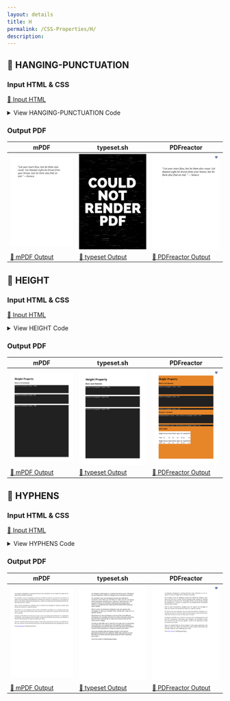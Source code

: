 ```yaml
---
layout: details
title: H
permalink: /CSS-Properties/H/
description: 
---
```




## 🔬 HANGING-PUNCTUATION

### Input HTML & CSS

[📄 Input HTML](https://raw.githubusercontent.com/azettl/compare.html2pdf.tools/master//html/CSS%20Properties/H/hanging-punctuation.html)

<details>
    <summary>
        View HANGING-PUNCTUATION Code
    </summary>
    <pre><code class="hljs xml"><span class="hljs-meta">&lt;!DOCTYPE <span class="hljs-meta-keyword">html</span>&gt;</span>
<span class="hljs-comment">&lt;!-- Sample from https://css-tricks.com/almanac/properties/h/hanging-punctuation/ --&gt;</span>
<span class="hljs-tag">&lt;<span class="hljs-name">html</span> <span class="hljs-attr">lang</span>=<span class="hljs-string">"en"</span>&gt;</span>
    <span class="hljs-tag">&lt;<span class="hljs-name">head</span>&gt;</span>
        <span class="hljs-tag">&lt;<span class="hljs-name">style</span>&gt;</span><span class="css">
        <span class="hljs-selector-tag">blockquote</span> {
  <span class="hljs-attribute">font-style</span>: italic;
  <span class="hljs-attribute">font-size</span>: <span class="hljs-number">2rem</span>;
  <span class="hljs-attribute">width</span>: <span class="hljs-number">20em</span>;
  <span class="hljs-attribute">border-left</span>: <span class="hljs-number">1px</span> solid <span class="hljs-number">#ddd</span>;
  <span class="hljs-attribute">padding</span>: <span class="hljs-number">3rem</span> <span class="hljs-number">0</span>;
  
  <span class="hljs-attribute">hanging-punctuation</span>: first;
}
        </span><span class="hljs-tag">&lt;/<span class="hljs-name">style</span>&gt;</span>
    <span class="hljs-tag">&lt;/<span class="hljs-name">head</span>&gt;</span>
    <span class="hljs-tag">&lt;<span class="hljs-name">body</span>&gt;</span>
        <span class="hljs-tag">&lt;<span class="hljs-name">blockquote</span>&gt;</span>
            “Let your tears flow, but let them also cease. Let deepest sighs be drawn from your breast, but let them also find an end.” — Seneca
          <span class="hljs-tag">&lt;/<span class="hljs-name">blockquote</span>&gt;</span>
    <span class="hljs-tag">&lt;/<span class="hljs-name">body</span>&gt;</span>
<span class="hljs-tag">&lt;/<span class="hljs-name">html</span>&gt;</span></code></pre>
</details>

### Output PDF

| mPDF | typeset.sh | PDFreactor |
|---------|---------|---------|
| ![mPDF Preview](mpdf__html_CSS_Properties_H_hanging-punctuation.html.png) | ![typeset Preview](typeset__html_CSS_Properties_H_hanging-punctuation.html.png) | ![PDFreactor Preview](pdfreactor__html_CSS_Properties_H_hanging-punctuation.html.png) |
| [📕 mPDF Output](mpdf__html_CSS_Properties_H_hanging-punctuation.html.pdf) | [📕 typeset Output](typeset__html_CSS_Properties_H_hanging-punctuation.html.pdf) | [📕 PDFreactor Output](pdfreactor__html_CSS_Properties_H_hanging-punctuation.html.pdf) |

## 🔬 HEIGHT

### Input HTML & CSS

[📄 Input HTML](https://raw.githubusercontent.com/azettl/compare.html2pdf.tools/master//html/CSS%20Properties/H/height.html)

<details>
    <summary>
        View HEIGHT Code
    </summary>
    <pre><code class="hljs xml"><span class="hljs-meta">&lt;!DOCTYPE <span class="hljs-meta-keyword">html</span>&gt;</span>
<span class="hljs-comment">&lt;!-- Sample from https://css-tricks.com/almanac/properties/h/height/ --&gt;</span>
<span class="hljs-tag">&lt;<span class="hljs-name">html</span> <span class="hljs-attr">lang</span>=<span class="hljs-string">"en"</span>&gt;</span>
    <span class="hljs-tag">&lt;<span class="hljs-name">head</span>&gt;</span>
        <span class="hljs-tag">&lt;<span class="hljs-name">style</span>&gt;</span><span class="css">
        <span class="hljs-selector-tag">html</span> {
  <span class="hljs-attribute">background</span>: <span class="hljs-number">#e78629</span>;
}

<span class="hljs-selector-tag">p</span> {
  <span class="hljs-attribute">background</span>: <span class="hljs-number">#212121</span>;
  <span class="hljs-attribute">color</span>: <span class="hljs-number">#FFF</span>;
}

<span class="hljs-selector-tag">p</span><span class="hljs-selector-class">.heightpx</span> {
  <span class="hljs-attribute">height</span>: <span class="hljs-number">100px</span>;
}

<span class="hljs-selector-tag">p</span><span class="hljs-selector-class">.heightem</span> {
  <span class="hljs-attribute">height</span>: <span class="hljs-number">8em</span>;
}

<span class="hljs-selector-tag">p</span><span class="hljs-selector-class">.heightpercent</span> {
  <span class="hljs-attribute">height</span>: <span class="hljs-number">100%</span>;
  <span class="hljs-comment">/* height value determined by content */</span>
}

<span class="hljs-selector-class">.nesting</span> {
  <span class="hljs-attribute">background</span>: white;
}

<span class="hljs-selector-class">.nesting</span><span class="hljs-selector-class">.example1</span> {
  <span class="hljs-attribute">height</span>: <span class="hljs-number">100px</span>;
}
<span class="hljs-selector-class">.nesting</span><span class="hljs-selector-class">.example1</span> <span class="hljs-selector-class">.heightnested</span> {
  <span class="hljs-attribute">height</span>: <span class="hljs-number">100%</span>;
  <span class="hljs-comment">/* fills the available space of the containing parent element*/</span>
}

<span class="hljs-selector-class">.nesting</span><span class="hljs-selector-class">.example2</span> {
  <span class="hljs-attribute">height</span>: <span class="hljs-number">100%</span>;
}
<span class="hljs-selector-class">.nesting</span><span class="hljs-selector-class">.example2</span> <span class="hljs-selector-class">.heightnested</span> {
  <span class="hljs-attribute">height</span>: auto;
  <span class="hljs-comment">/* fills the available space of the containing parent element*/</span>
}

<span class="hljs-selector-tag">table</span> {
  <span class="hljs-attribute">float</span>: left;
  <span class="hljs-attribute">margin-right</span>: .<span class="hljs-number">5em</span>;
  <span class="hljs-attribute">background</span>: white;
}

<span class="hljs-selector-class">.table-example1</span> {
  <span class="hljs-attribute">height</span>: <span class="hljs-number">100px</span>;
}

<span class="hljs-selector-class">.table-example2</span> {
  <span class="hljs-attribute">height</span>: <span class="hljs-number">100%</span>;
}

        </span><span class="hljs-tag">&lt;/<span class="hljs-name">style</span>&gt;</span>
    <span class="hljs-tag">&lt;/<span class="hljs-name">head</span>&gt;</span>
    <span class="hljs-tag">&lt;<span class="hljs-name">body</span>&gt;</span>
        <span class="hljs-tag">&lt;<span class="hljs-name">h1</span>&gt;</span>Height Property<span class="hljs-tag">&lt;/<span class="hljs-name">h1</span>&gt;</span>
        <span class="hljs-tag">&lt;<span class="hljs-name">h3</span>&gt;</span>Block Level Elements<span class="hljs-tag">&lt;/<span class="hljs-name">h3</span>&gt;</span>
        <span class="hljs-tag">&lt;<span class="hljs-name">p</span> <span class="hljs-attr">class</span>=<span class="hljs-string">"heightpx"</span>&gt;</span>Content in a paragraph : <span class="hljs-tag">&lt;<span class="hljs-name">code</span>&gt;</span>height: 100px<span class="hljs-tag">&lt;/<span class="hljs-name">code</span>&gt;</span><span class="hljs-tag">&lt;/<span class="hljs-name">p</span>&gt;</span>
        
        <span class="hljs-tag">&lt;<span class="hljs-name">p</span> <span class="hljs-attr">class</span>=<span class="hljs-string">"heightem"</span>&gt;</span>Content in a paragraph : <span class="hljs-tag">&lt;<span class="hljs-name">code</span>&gt;</span>height: 8em<span class="hljs-tag">&lt;/<span class="hljs-name">code</span>&gt;</span><span class="hljs-tag">&lt;/<span class="hljs-name">p</span>&gt;</span>
        
        <span class="hljs-tag">&lt;<span class="hljs-name">p</span> <span class="hljs-attr">class</span>=<span class="hljs-string">"heightpercent"</span>&gt;</span>Content in a paragraph : <span class="hljs-tag">&lt;<span class="hljs-name">code</span>&gt;</span>height: 100%<span class="hljs-tag">&lt;/<span class="hljs-name">code</span>&gt;</span><span class="hljs-tag">&lt;/<span class="hljs-name">p</span>&gt;</span>
        
        <span class="hljs-tag">&lt;<span class="hljs-name">h3</span>&gt;</span>Elements Contained<span class="hljs-tag">&lt;/<span class="hljs-name">h3</span>&gt;</span>
        <span class="hljs-tag">&lt;<span class="hljs-name">div</span> <span class="hljs-attr">class</span>=<span class="hljs-string">"nesting example1"</span>&gt;</span>
          <span class="hljs-tag">&lt;<span class="hljs-name">p</span> <span class="hljs-attr">class</span>=<span class="hljs-string">"heightnested"</span>&gt;</span>Containing element : <span class="hljs-tag">&lt;<span class="hljs-name">code</span>&gt;</span>height: 100px<span class="hljs-tag">&lt;/<span class="hljs-name">code</span>&gt;</span>.  Content in a paragraph : <span class="hljs-tag">&lt;<span class="hljs-name">code</span>&gt;</span>height: 100%<span class="hljs-tag">&lt;/<span class="hljs-name">code</span>&gt;</span><span class="hljs-tag">&lt;/<span class="hljs-name">p</span>&gt;</span>
        <span class="hljs-tag">&lt;/<span class="hljs-name">div</span>&gt;</span>
        
        <span class="hljs-tag">&lt;<span class="hljs-name">div</span> <span class="hljs-attr">class</span>=<span class="hljs-string">"nesting example2"</span>&gt;</span>
          <span class="hljs-tag">&lt;<span class="hljs-name">p</span> <span class="hljs-attr">class</span>=<span class="hljs-string">"heightnested"</span>&gt;</span>Containing element : <span class="hljs-tag">&lt;<span class="hljs-name">code</span>&gt;</span>height: 100%<span class="hljs-tag">&lt;/<span class="hljs-name">code</span>&gt;</span>.  Content in a paragraph : <span class="hljs-tag">&lt;<span class="hljs-name">code</span>&gt;</span>height: auto<span class="hljs-tag">&lt;/<span class="hljs-name">code</span>&gt;</span><span class="hljs-tag">&lt;/<span class="hljs-name">p</span>&gt;</span>
        <span class="hljs-tag">&lt;/<span class="hljs-name">div</span>&gt;</span>
        
        <span class="hljs-tag">&lt;<span class="hljs-name">h3</span>&gt;</span>Table Height<span class="hljs-tag">&lt;/<span class="hljs-name">h3</span>&gt;</span>
        <span class="hljs-tag">&lt;<span class="hljs-name">table</span> <span class="hljs-attr">class</span>=<span class="hljs-string">"browser-support-table table-example1"</span>&gt;</span>
                <span class="hljs-tag">&lt;<span class="hljs-name">thead</span>&gt;</span>
                    <span class="hljs-tag">&lt;<span class="hljs-name">tr</span>&gt;</span>
                <span class="hljs-tag">&lt;<span class="hljs-name">th</span>&gt;</span>Height<span class="hljs-tag">&lt;/<span class="hljs-name">th</span>&gt;</span>
                        <span class="hljs-tag">&lt;<span class="hljs-name">th</span> <span class="hljs-attr">class</span>=<span class="hljs-string">"chrome"</span>&gt;</span><span class="hljs-tag">&lt;<span class="hljs-name">span</span>&gt;</span>Chrome<span class="hljs-tag">&lt;/<span class="hljs-name">span</span>&gt;</span><span class="hljs-tag">&lt;/<span class="hljs-name">th</span>&gt;</span>
                        <span class="hljs-tag">&lt;<span class="hljs-name">th</span> <span class="hljs-attr">class</span>=<span class="hljs-string">"safari"</span>&gt;</span><span class="hljs-tag">&lt;<span class="hljs-name">span</span>&gt;</span>Safari<span class="hljs-tag">&lt;/<span class="hljs-name">span</span>&gt;</span><span class="hljs-tag">&lt;/<span class="hljs-name">th</span>&gt;</span>
                        <span class="hljs-tag">&lt;<span class="hljs-name">th</span> <span class="hljs-attr">class</span>=<span class="hljs-string">"firefox"</span>&gt;</span><span class="hljs-tag">&lt;<span class="hljs-name">span</span>&gt;</span>Firefox<span class="hljs-tag">&lt;/<span class="hljs-name">span</span>&gt;</span><span class="hljs-tag">&lt;/<span class="hljs-name">th</span>&gt;</span>
                        <span class="hljs-tag">&lt;<span class="hljs-name">th</span> <span class="hljs-attr">class</span>=<span class="hljs-string">"opera"</span>&gt;</span><span class="hljs-tag">&lt;<span class="hljs-name">span</span>&gt;</span>Opera<span class="hljs-tag">&lt;/<span class="hljs-name">span</span>&gt;</span><span class="hljs-tag">&lt;/<span class="hljs-name">th</span>&gt;</span>
                        <span class="hljs-tag">&lt;<span class="hljs-name">th</span> <span class="hljs-attr">class</span>=<span class="hljs-string">"ie"</span>&gt;</span><span class="hljs-tag">&lt;<span class="hljs-name">span</span>&gt;</span>IE<span class="hljs-tag">&lt;/<span class="hljs-name">span</span>&gt;</span><span class="hljs-tag">&lt;/<span class="hljs-name">th</span>&gt;</span>
                        <span class="hljs-tag">&lt;<span class="hljs-name">th</span> <span class="hljs-attr">class</span>=<span class="hljs-string">"android"</span>&gt;</span><span class="hljs-tag">&lt;<span class="hljs-name">span</span>&gt;</span>Android<span class="hljs-tag">&lt;/<span class="hljs-name">span</span>&gt;</span><span class="hljs-tag">&lt;/<span class="hljs-name">th</span>&gt;</span>
                        <span class="hljs-tag">&lt;<span class="hljs-name">th</span> <span class="hljs-attr">class</span>=<span class="hljs-string">"iOS"</span>&gt;</span><span class="hljs-tag">&lt;<span class="hljs-name">span</span>&gt;</span>iOS<span class="hljs-tag">&lt;/<span class="hljs-name">span</span>&gt;</span><span class="hljs-tag">&lt;/<span class="hljs-name">th</span>&gt;</span>
                    <span class="hljs-tag">&lt;/<span class="hljs-name">tr</span>&gt;</span>
                <span class="hljs-tag">&lt;/<span class="hljs-name">thead</span>&gt;</span>
                <span class="hljs-tag">&lt;<span class="hljs-name">tbody</span>&gt;</span>
                    <span class="hljs-tag">&lt;<span class="hljs-name">tr</span>&gt;</span>
                <span class="hljs-tag">&lt;<span class="hljs-name">td</span>&gt;</span>100px<span class="hljs-tag">&lt;/<span class="hljs-name">td</span>&gt;</span>
                        <span class="hljs-tag">&lt;<span class="hljs-name">td</span> <span class="hljs-attr">class</span>=<span class="hljs-string">"yep-nope"</span>&gt;</span>All<span class="hljs-tag">&lt;/<span class="hljs-name">td</span>&gt;</span>
                        <span class="hljs-tag">&lt;<span class="hljs-name">td</span> <span class="hljs-attr">class</span>=<span class="hljs-string">"yep-nope"</span>&gt;</span>All<span class="hljs-tag">&lt;/<span class="hljs-name">td</span>&gt;</span>
                        <span class="hljs-tag">&lt;<span class="hljs-name">td</span> <span class="hljs-attr">class</span>=<span class="hljs-string">"yep-nope"</span>&gt;</span>All<span class="hljs-tag">&lt;/<span class="hljs-name">td</span>&gt;</span>
                        <span class="hljs-tag">&lt;<span class="hljs-name">td</span> <span class="hljs-attr">class</span>=<span class="hljs-string">"yep-nope"</span>&gt;</span>All<span class="hljs-tag">&lt;/<span class="hljs-name">td</span>&gt;</span>
                        <span class="hljs-tag">&lt;<span class="hljs-name">td</span> <span class="hljs-attr">class</span>=<span class="hljs-string">"yep-nope"</span>&gt;</span>All<span class="hljs-tag">&lt;/<span class="hljs-name">td</span>&gt;</span>
                        <span class="hljs-tag">&lt;<span class="hljs-name">td</span> <span class="hljs-attr">class</span>=<span class="hljs-string">"yep-nope"</span>&gt;</span>All<span class="hljs-tag">&lt;/<span class="hljs-name">td</span>&gt;</span>
                        <span class="hljs-tag">&lt;<span class="hljs-name">td</span> <span class="hljs-attr">class</span>=<span class="hljs-string">"yep-nope"</span>&gt;</span>All<span class="hljs-tag">&lt;/<span class="hljs-name">td</span>&gt;</span>
                    <span class="hljs-tag">&lt;/<span class="hljs-name">tr</span>&gt;</span>
                <span class="hljs-tag">&lt;/<span class="hljs-name">tbody</span>&gt;</span>
            <span class="hljs-tag">&lt;/<span class="hljs-name">table</span>&gt;</span>
        
        <span class="hljs-tag">&lt;<span class="hljs-name">table</span> <span class="hljs-attr">class</span>=<span class="hljs-string">"browser-support-table table-example2"</span>&gt;</span>
                <span class="hljs-tag">&lt;<span class="hljs-name">thead</span>&gt;</span>
                    <span class="hljs-tag">&lt;<span class="hljs-name">tr</span>&gt;</span>
                <span class="hljs-tag">&lt;<span class="hljs-name">th</span>&gt;</span>Height<span class="hljs-tag">&lt;/<span class="hljs-name">th</span>&gt;</span>
                        <span class="hljs-tag">&lt;<span class="hljs-name">th</span> <span class="hljs-attr">class</span>=<span class="hljs-string">"chrome"</span>&gt;</span><span class="hljs-tag">&lt;<span class="hljs-name">span</span>&gt;</span>Chrome<span class="hljs-tag">&lt;/<span class="hljs-name">span</span>&gt;</span><span class="hljs-tag">&lt;/<span class="hljs-name">th</span>&gt;</span>
                        <span class="hljs-tag">&lt;<span class="hljs-name">th</span> <span class="hljs-attr">class</span>=<span class="hljs-string">"safari"</span>&gt;</span><span class="hljs-tag">&lt;<span class="hljs-name">span</span>&gt;</span>Safari<span class="hljs-tag">&lt;/<span class="hljs-name">span</span>&gt;</span><span class="hljs-tag">&lt;/<span class="hljs-name">th</span>&gt;</span>
                        <span class="hljs-tag">&lt;<span class="hljs-name">th</span> <span class="hljs-attr">class</span>=<span class="hljs-string">"firefox"</span>&gt;</span><span class="hljs-tag">&lt;<span class="hljs-name">span</span>&gt;</span>Firefox<span class="hljs-tag">&lt;/<span class="hljs-name">span</span>&gt;</span><span class="hljs-tag">&lt;/<span class="hljs-name">th</span>&gt;</span>
                        <span class="hljs-tag">&lt;<span class="hljs-name">th</span> <span class="hljs-attr">class</span>=<span class="hljs-string">"opera"</span>&gt;</span><span class="hljs-tag">&lt;<span class="hljs-name">span</span>&gt;</span>Opera<span class="hljs-tag">&lt;/<span class="hljs-name">span</span>&gt;</span><span class="hljs-tag">&lt;/<span class="hljs-name">th</span>&gt;</span>
                        <span class="hljs-tag">&lt;<span class="hljs-name">th</span> <span class="hljs-attr">class</span>=<span class="hljs-string">"ie"</span>&gt;</span><span class="hljs-tag">&lt;<span class="hljs-name">span</span>&gt;</span>IE<span class="hljs-tag">&lt;/<span class="hljs-name">span</span>&gt;</span><span class="hljs-tag">&lt;/<span class="hljs-name">th</span>&gt;</span>
                        <span class="hljs-tag">&lt;<span class="hljs-name">th</span> <span class="hljs-attr">class</span>=<span class="hljs-string">"android"</span>&gt;</span><span class="hljs-tag">&lt;<span class="hljs-name">span</span>&gt;</span>Android<span class="hljs-tag">&lt;/<span class="hljs-name">span</span>&gt;</span><span class="hljs-tag">&lt;/<span class="hljs-name">th</span>&gt;</span>
                        <span class="hljs-tag">&lt;<span class="hljs-name">th</span> <span class="hljs-attr">class</span>=<span class="hljs-string">"iOS"</span>&gt;</span><span class="hljs-tag">&lt;<span class="hljs-name">span</span>&gt;</span>iOS<span class="hljs-tag">&lt;/<span class="hljs-name">span</span>&gt;</span><span class="hljs-tag">&lt;/<span class="hljs-name">th</span>&gt;</span>
                    <span class="hljs-tag">&lt;/<span class="hljs-name">tr</span>&gt;</span>
                <span class="hljs-tag">&lt;/<span class="hljs-name">thead</span>&gt;</span>
                <span class="hljs-tag">&lt;<span class="hljs-name">tbody</span>&gt;</span>
                    <span class="hljs-tag">&lt;<span class="hljs-name">tr</span>&gt;</span>
                <span class="hljs-tag">&lt;<span class="hljs-name">td</span>&gt;</span>100%<span class="hljs-tag">&lt;/<span class="hljs-name">td</span>&gt;</span>
                        <span class="hljs-tag">&lt;<span class="hljs-name">td</span> <span class="hljs-attr">class</span>=<span class="hljs-string">"yep-nope"</span>&gt;</span>All<span class="hljs-tag">&lt;/<span class="hljs-name">td</span>&gt;</span>
                        <span class="hljs-tag">&lt;<span class="hljs-name">td</span> <span class="hljs-attr">class</span>=<span class="hljs-string">"yep-nope"</span>&gt;</span>All<span class="hljs-tag">&lt;/<span class="hljs-name">td</span>&gt;</span>
                        <span class="hljs-tag">&lt;<span class="hljs-name">td</span> <span class="hljs-attr">class</span>=<span class="hljs-string">"yep-nope"</span>&gt;</span>All<span class="hljs-tag">&lt;/<span class="hljs-name">td</span>&gt;</span>
                        <span class="hljs-tag">&lt;<span class="hljs-name">td</span> <span class="hljs-attr">class</span>=<span class="hljs-string">"yep-nope"</span>&gt;</span>All<span class="hljs-tag">&lt;/<span class="hljs-name">td</span>&gt;</span>
                        <span class="hljs-tag">&lt;<span class="hljs-name">td</span> <span class="hljs-attr">class</span>=<span class="hljs-string">"yep-nope"</span>&gt;</span>All<span class="hljs-tag">&lt;/<span class="hljs-name">td</span>&gt;</span>
                        <span class="hljs-tag">&lt;<span class="hljs-name">td</span> <span class="hljs-attr">class</span>=<span class="hljs-string">"yep-nope"</span>&gt;</span>All<span class="hljs-tag">&lt;/<span class="hljs-name">td</span>&gt;</span>
                        <span class="hljs-tag">&lt;<span class="hljs-name">td</span> <span class="hljs-attr">class</span>=<span class="hljs-string">"yep-nope"</span>&gt;</span>All<span class="hljs-tag">&lt;/<span class="hljs-name">td</span>&gt;</span>
                    <span class="hljs-tag">&lt;/<span class="hljs-name">tr</span>&gt;</span>
                <span class="hljs-tag">&lt;/<span class="hljs-name">tbody</span>&gt;</span>
            <span class="hljs-tag">&lt;/<span class="hljs-name">table</span>&gt;</span>
    <span class="hljs-tag">&lt;/<span class="hljs-name">body</span>&gt;</span>
<span class="hljs-tag">&lt;/<span class="hljs-name">html</span>&gt;</span></code></pre>
</details>

### Output PDF

| mPDF | typeset.sh | PDFreactor |
|---------|---------|---------|
| ![mPDF Preview](mpdf__html_CSS_Properties_H_height.html.png) | ![typeset Preview](typeset__html_CSS_Properties_H_height.html.png) | ![PDFreactor Preview](pdfreactor__html_CSS_Properties_H_height.html.png) |
| [📕 mPDF Output](mpdf__html_CSS_Properties_H_height.html.pdf) | [📕 typeset Output](typeset__html_CSS_Properties_H_height.html.pdf) | [📕 PDFreactor Output](pdfreactor__html_CSS_Properties_H_height.html.pdf) |

## 🔬 HYPHENS

### Input HTML & CSS

[📄 Input HTML](https://raw.githubusercontent.com/azettl/compare.html2pdf.tools/master//html/CSS%20Properties/H/hyphens.html)

<details>
    <summary>
        View HYPHENS Code
    </summary>
    <pre><code class="hljs xml"><span class="hljs-meta">&lt;!DOCTYPE <span class="hljs-meta-keyword">html</span>&gt;</span>
<span class="hljs-comment">&lt;!-- Sample from https://css-tricks.com/almanac/properties/h/hyphenate/ --&gt;</span>
<span class="hljs-tag">&lt;<span class="hljs-name">html</span> <span class="hljs-attr">lang</span>=<span class="hljs-string">"en"</span>&gt;</span>
    <span class="hljs-tag">&lt;<span class="hljs-name">head</span>&gt;</span>
        <span class="hljs-tag">&lt;<span class="hljs-name">style</span>&gt;</span><span class="css">
        <span class="hljs-selector-tag">article</span> {
  <span class="hljs-attribute">max-width</span>: <span class="hljs-number">500px</span>;
  <span class="hljs-attribute">margin</span>: <span class="hljs-number">0</span> auto;
  <span class="hljs-attribute">width</span>: <span class="hljs-number">100%</span>;
  <span class="hljs-attribute">text-align</span>: justify;
}

<span class="hljs-selector-tag">article</span> <span class="hljs-selector-tag">p</span> {
  <span class="hljs-attribute">-webkit-hyphens</span>: auto;
  <span class="hljs-attribute">-moz-hyphens</span>: auto;
  <span class="hljs-attribute">-ms-hyphens</span>: auto;
  <span class="hljs-attribute">hyphens</span>: auto;
}
        </span><span class="hljs-tag">&lt;/<span class="hljs-name">style</span>&gt;</span>
    <span class="hljs-tag">&lt;/<span class="hljs-name">head</span>&gt;</span>
    <span class="hljs-tag">&lt;<span class="hljs-name">body</span>&gt;</span>
        <span class="hljs-tag">&lt;<span class="hljs-name">article</span> <span class="hljs-attr">lang</span>=<span class="hljs-string">"en"</span>&gt;</span>
            <span class="hljs-tag">&lt;<span class="hljs-name">p</span>&gt;</span>As designers attempting to creating functional work, oftentimes we are required to make our designs look as finished as possible.<span class="hljs-tag">&lt;/<span class="hljs-name">p</span>&gt;</span>
            <span class="hljs-tag">&lt;<span class="hljs-name">p</span>&gt;</span>For example, if you are designing a brand new website for someone, most times you will have to make sure the prototype looks finished by inserting text or photos or what have you. The purpose of this is so the person viewing the prototype has a chance to actually feel and understand the idea behind what you have created.<span class="hljs-tag">&lt;/<span class="hljs-name">p</span>&gt;</span>
            <span class="hljs-tag">&lt;<span class="hljs-name">p</span>&gt;</span>Now in some circumstances, designers may use squares and rectangles to help you visualize what should and could be in a specific location.<span class="hljs-tag">&lt;/<span class="hljs-name">p</span>&gt;</span>
            <span class="hljs-tag">&lt;<span class="hljs-name">p</span>&gt;</span>We all have our own techniques, but one of the most effective techniques is to actually put some text where text goes and some pictures where pictures go to make sure everyone can see the vision you’ve created.<span class="hljs-tag">&lt;/<span class="hljs-name">p</span>&gt;</span>
            <span class="hljs-tag">&lt;<span class="hljs-name">p</span>&gt;</span>Coming up with filler text on the fly is not easy, but it is becoming more and more of a requirement. Fortunately, some designers and developers around the web know this and have put together a bunch of text generators to help you present your vision.<span class="hljs-tag">&lt;/<span class="hljs-name">p</span>&gt;</span>
            <span class="hljs-tag">&lt;<span class="hljs-name">p</span>&gt;</span>Some are standard (like the always popular ‘Lorem Ipsum’ generators) and some are really fun. Either way, pick one of your favorites from below and start generating text and completing your vision.<span class="hljs-tag">&lt;/<span class="hljs-name">p</span>&gt;</span>
            <span class="hljs-tag">&lt;<span class="hljs-name">p</span>&gt;</span><span class="hljs-tag">&lt;<span class="hljs-name">em</span>&gt;</span>From <span class="hljs-tag">&lt;<span class="hljs-name">a</span> <span class="hljs-attr">href</span>=<span class="hljs-string">"http://www.webdesignerdepot.com/2012/03/15-dummy-text-generators-you-should-know/"</span>&gt;</span>this article<span class="hljs-tag">&lt;/<span class="hljs-name">a</span>&gt;</span> on WebDesignerDepot.<span class="hljs-tag">&lt;/<span class="hljs-name">em</span>&gt;</span><span class="hljs-tag">&lt;/<span class="hljs-name">p</span>&gt;</span>
          <span class="hljs-tag">&lt;/<span class="hljs-name">article</span>&gt;</span>
    <span class="hljs-tag">&lt;/<span class="hljs-name">body</span>&gt;</span>
<span class="hljs-tag">&lt;/<span class="hljs-name">html</span>&gt;</span></code></pre>
</details>

### Output PDF

| mPDF | typeset.sh | PDFreactor |
|---------|---------|---------|
| ![mPDF Preview](mpdf__html_CSS_Properties_H_hyphens.html.png) | ![typeset Preview](typeset__html_CSS_Properties_H_hyphens.html.png) | ![PDFreactor Preview](pdfreactor__html_CSS_Properties_H_hyphens.html.png) |
| [📕 mPDF Output](mpdf__html_CSS_Properties_H_hyphens.html.pdf) | [📕 typeset Output](typeset__html_CSS_Properties_H_hyphens.html.pdf) | [📕 PDFreactor Output](pdfreactor__html_CSS_Properties_H_hyphens.html.pdf) |


